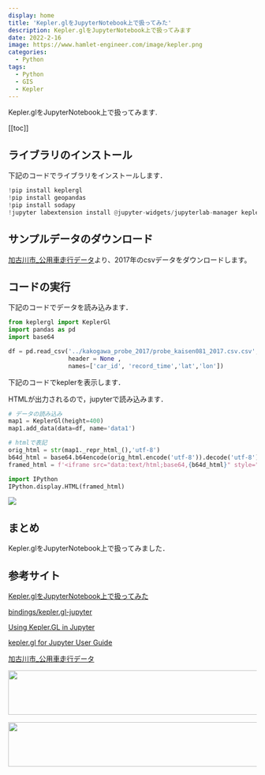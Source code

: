 ```yaml
---
display: home
title: 'Kepler.glをJupyterNotebook上で扱ってみた'
description: Kepler.glをJupyterNotebook上で扱ってみます
date: 2022-2-16
image: https://www.hamlet-engineer.com/image/kepler.png
categories: 
  - Python
tags:
  - Python
  - GIS
  - Kepler
---
```

Kepler.glをJupyterNotebook上で扱ってみます.

<!-- https://www.hamlet-engineer.com -->

<!-- more -->

<ClientOnly>
  <CallInArticleAdsense />
</ClientOnly>

[[toc]]

## ライブラリのインストール
下記のコードでライブラリをインストールします．
```python
!pip install keplergl
!pip install geopandas
!pip install sodapy
!jupyter labextension install @jupyter-widgets/jupyterlab-manager keplergl-jupyter
```

## サンプルデータのダウンロード
[加古川市_公用車走行データ](https://www.geospatial.jp/ckan/dataset/kakogawacity-car-data)より、2017年のcsvデータをダウンロードします。

## コードの実行
下記のコードでデータを読み込みます．
```python
from keplergl import KeplerGl
import pandas as pd
import base64

df = pd.read_csv('../kakogawa_probe_2017/probe_kaisen081_2017.csv.csv',
                 header = None ,
                 names=['car_id', 'record_time','lat','lon'])
```

下記のコードでkeplerを表示します．

HTMLが出力されるので，jupyterで読み込みます．
```python
# データの読み込み
map1 = KeplerGl(height=400)
map1.add_data(data=df, name='data1')

# htmlで表記
orig_html = str(map1._repr_html_(),'utf-8')
b64d_html = base64.b64encode(orig_html.encode('utf-8')).decode('utf-8')
framed_html = f'<iframe src="data:text/html;base64,{b64d_html}" style="width:95%; height: 600px">'

import IPython
IPython.display.HTML(framed_html)
```

![](/image/kepler.png)

## まとめ
Kepler.glをJupyterNotebook上で扱ってみました．

## 参考サイト
[Kepler.glをJupyterNotebook上で扱ってみた](https://lonlat.info/kepler-jupyternotebook/)

[bindings/kepler.gl-jupyter](https://github.com/keplergl/kepler.gl/blob/master/bindings/kepler.gl-jupyter/README.md)

[Using Kepler.GL in Jupyter](https://qiita.com/nailbiter/items/6de340139e07de57de44)

[kepler.gl for Jupyter User Guide](https://docs.kepler.gl/docs/keplergl-jupyter#add_data)

[加古川市_公用車走行データ](https://www.geospatial.jp/ckan/dataset/kakogawacity-car-data)


<ClientOnly>
  <CallInArticleAdsense />
</ClientOnly>

<!-- TechAcademy -->
<a href="//af.moshimo.com/af/c/click?a_id=2604050&p_id=1555&pc_id=2816&pl_id=29835&guid=ON" rel="nofollow" referrerpolicy="no-referrer-when-downgrade"><img src="//image.moshimo.com/af-img/0866/000000029835.jpg" width="728" height="90" style="border:none;"></a><img src="//i.moshimo.com/af/i/impression?a_id=2604050&p_id=1555&pc_id=2816&pl_id=29835" width="1" height="1" style="border:none;">

<!-- テックキャンプ -->
<a href="//af.moshimo.com/af/c/click?a_id=2641145&p_id=1770&pc_id=3386&pl_id=25847&guid=ON" rel="nofollow" referrerpolicy="no-referrer-when-downgrade"><img src="//image.moshimo.com/af-img/1115/000000025847.png" width="728" height="90" style="border:none;"></a><img src="//i.moshimo.com/af/i/impression?a_id=2641145&p_id=1770&pc_id=3386&pl_id=25847" width="1" height="1" style="border:none;">


